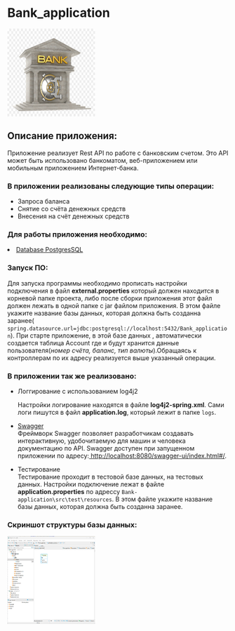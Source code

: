 <h1> Bank_application </h1>
<a href="https://github.com/Filvik/Bank_application">
    <img src="bank.jpg" width="200" alt ="www.ebrd.com" height="200">
  </a>
  <br>
 <h2>Описание приложения:</h2>
 <p>Приложение реализует Rest API по работе с банковским счетом. Это API может быть использовано банкоматом, веб-приложением или мобильным приложением Интернет-банка. </p>
  <h3>В приложении реализованы следующие типы операции:</h3>
  <ul>
     <li>Запроса баланса</li>
     <li>Снятие со счёта денежных средств</li>
     <li>Внесения на счёт денежных средств</li>
  </ul>
  <h3>Для работы приложения необходимо:</h3>
      <li><a href="https://en.wikipedia.org/wiki/PostgreSQL">Database PostgresSQL</a></li>
       <h3>Запуск ПО:</h3>
       <p>Для запуска программы необходимо прописать настройки подключения в файл <b>external.properties</b> который должен находится в корневой папке проекта, либо после сборки приложения этот файл должен лежать в одной папке с jar файлом приложения.
       В этом файле укажите название базы данных, которая должна быть созданна заранее(
         <code>spring.datasource.url=jdbc:postgresql://localhost:5432/Bank_application</code>).
         При старте приложение, в этой базе данных , автоматически создается таблица Account где и будут хранится данные пользователя(<i>номер счёта, баланс, тип валюты</i>).Обращаясь к
         контроллерам по их адресу реализуется выше указанный операции.</p>
         <h3>В приложении так же реализовано:</h3>
    <ul>
       <li>Логгирование с использованием log4j2</li>
          <p>Настройки логирование находятся в файле <b>log4j2-spring.xml</b>.
          Сами логи пишутся в файл <b>application.log</b>, который лежит в папке <code>logs</code>.
       <li><a href="https://swagger.io/solutions/api-documentation/">Swagger</a></li>
            Фреймворк Swagger позволяет разработчикам создавать интерактивную, удобочитаемую для машин и человека документацию по API.
            Swagger доступен при запущенном приложении по адресу:<a href="http://localhost:8080/swagger-ui/index.html#/"> http://localhost:8080/swagger-ui/index.html#/</a>.</p>
       <li>Тестирование</li>
            Тестирование проходит в тестовой базе данных, на тестовых данных. Настройки подключение лежат в файле <b>application.properties</b> по адрессу <code>Bank-application\src\test\resources</code>. В этом файле укажите название базы данных, которая должна быть созданна заранее.
    </ul>
<h3>Cкриншот структуры базы данных:</h3>
<a><img src="SchemaDb.png" width="200" height="200"></a>
  
 
 
